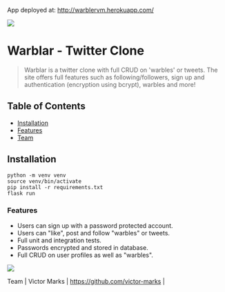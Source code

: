 App deployed at: http://warblervm.herokuapp.com/

<a href="http://warblervm.herokuapp.com/"><img src="https://www.zacbennett.io/assets/warbler1.png"></a>

# Warblar - Twitter Clone 

> Warblar is a twitter clone with full CRUD on 'warbles' or tweets.  The site offers full features such as following/followers, sign up and authentication (encryption using bcrypt), warbles and more!

## Table of Contents

- [Installation](#installation)
- [Features](#features)
- [Team](#team)

## Installation

```shell
python -m venv venv
source venv/bin/activate
pip install -r requirements.txt
flask run
```


### Features
<ul>

<li>Users can sign up with a password protected account.</li>
<li>Users can "like", post and follow "warbles" or tweets.</li>
<li>Full unit and integration tests.</li>
<li>Passwords encrypted and stored in database.</li>
<li>Full CRUD on user profiles as well as "warbles".</li>
</ul>

<a href="http://warblervm.herokuapp.com/">
  <img src=”https://www.zacbennett.io/assets/warbler2.png”></img>
 </a>

Team
| Victor Marks | https://github.com/victor-marks |
